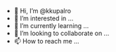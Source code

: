 - 👋 Hi, I’m @kkupalro
- 👀 I’m interested in ...
- 🌱 I’m currently learning ...
- 💞️ I’m looking to collaborate on ...
- 📫 How to reach me ...

<!---
kkupalro/kkupalro is a ✨ special ✨ repository because its `README.md` (this file) appears on your GitHub profile.
You can click the Preview link to take a look at your changes.
--->
